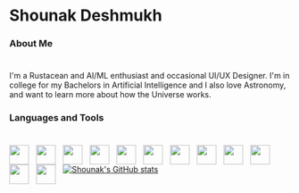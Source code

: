 # Shounak Deshmukh
### About Me
#
I'm a Rustacean and AI/ML enthusiast and occasional UI/UX Designer. I'm in college for my Bachelors in Artificial Intelligence and I also love Astronomy, and want to learn more about how the Universe works.

### Languages and Tools
#

<img align=left width=35px height=35px style=padding-right:10px src="https://cdn.jsdelivr.net/gh/devicons/devicon/icons/linux/linux-original.svg" />
<img align=left width=35px height=35px style=padding-right:10px src="https://cdn.jsdelivr.net/gh/devicons/devicon/icons/rust/rust-plain.svg"/>
<img align=left width=35px height=35px style=padding-right:10px src="https://cdn.jsdelivr.net/gh/devicons/devicon/icons/bash/bash-original.svg" />
<img align=left width=35px height=35px style=padding-right:10px src="https://cdn.jsdelivr.net/gh/devicons/devicon/icons/flutter/flutter-original.svg" />
<img align=left width=35px height=35px style=padding-right:10px src="https://cdn.jsdelivr.net/gh/devicons/devicon/icons/dart/dart-original.svg" />
<img align=left width=35px height=35px style=padding-right:10px src="https://cdn.jsdelivr.net/gh/devicons/devicon/icons/python/python-original.svg" />
<img align=left width=35px height=35px style=padding-right:10px  src="https://cdn.jsdelivr.net/gh/devicons/devicon/icons/jupyter/jupyter-original-wordmark.svg" />       
<img align=left width=35px height=35px style=padding-right:10px  src="https://cdn.jsdelivr.net/gh/devicons/devicon/icons/numpy/numpy-original.svg" />
<img align=left width=35px height=35px style=padding-right:10px src="https://cdn.jsdelivr.net/gh/devicons/devicon/icons/pandas/pandas-original-wordmark.svg" />
<img align=left width=35px height=35px style=padding-right:10px  src="https://cdn.jsdelivr.net/gh/devicons/devicon/icons/tensorflow/tensorflow-original.svg" />
<img align=left width=35px height=35px style=padding-right:10px  src="https://cdn.jsdelivr.net/gh/devicons/devicon/icons/git/git-original.svg" />
<img align=left width=35px height=35px style=padding-right:10px  src="https://cdn.jsdelivr.net/gh/devicons/devicon/icons/github/github-original.svg" />

#

[![Shounak's GitHub stats](https://github-readme-stats.vercel.app/api?username=ShounakDeshmukh&bg_color=24273a&text_color=cad3f5&icon_color=c6a0f6&title_color=8bd5ca)](https://github.com/ShounakDeshmukh)
